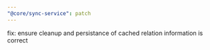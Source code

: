 ```yaml
---
"@core/sync-service": patch
---
```


fix: ensure cleanup and persistance of cached relation information is correct

